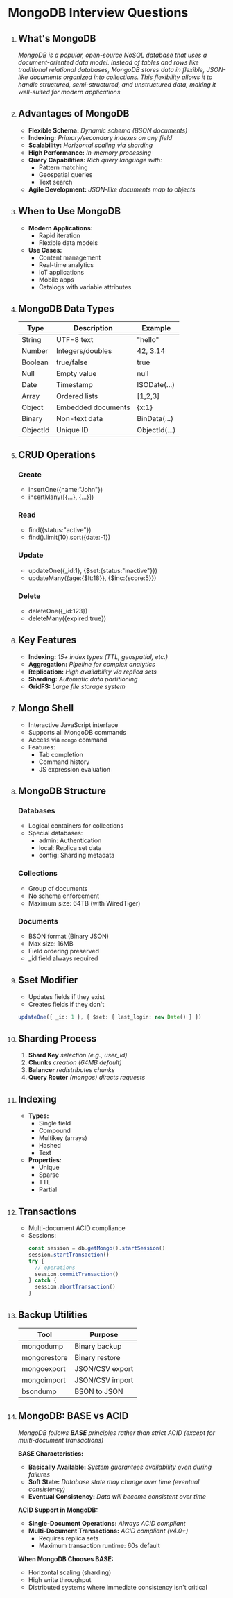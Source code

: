 # MongoDB Interview Questions

1. ## **What's MongoDB**

   _MongoDB is a popular, open-source NoSQL database that uses a
   document-oriented data model. Instead of tables and rows like traditional
   relational databases, MongoDB stores data in flexible, JSON-like documents
   organized into collections. This flexibility allows it to handle structured,
   semi-structured, and unstructured data, making it well-suited for modern
   applications_

2. ## **Advantages of MongoDB**

   - **Flexible Schema:** _Dynamic schema (BSON documents)_
   - **Indexing:** _Primary/secondary indexes on any field_
   - **Scalability:** _Horizontal scaling via sharding_
   - **High Performance:** _In-memory processing_
   - **Query Capabilities:** _Rich query language with:_
     - Pattern matching
     - Geospatial queries
     - Text search
   - **Agile Development:** _JSON-like documents map to objects_

3. ## **When to Use MongoDB**

   - **Modern Applications:**
     - Rapid iteration
     - Flexible data models
   - **Use Cases:**
     - Content management
     - Real-time analytics
     - IoT applications
     - Mobile apps
     - Catalogs with variable attributes

4. ## **MongoDB Data Types**

   | Type     | Description        | Example       |
   | -------- | ------------------ | ------------- |
   | String   | UTF-8 text         | "hello"       |
   | Number   | Integers/doubles   | 42, 3.14      |
   | Boolean  | true/false         | true          |
   | Null     | Empty value        | null          |
   | Date     | Timestamp          | ISODate(...)  |
   | Array    | Ordered lists      | [1,2,3]       |
   | Object   | Embedded documents | {x:1}         |
   | Binary   | Non-text data      | BinData(...)  |
   | ObjectId | Unique ID          | ObjectId(...) |

5. ## **CRUD Operations**

   ### **Create**

   - insertOne({name:"John"})
   - insertMany([{...}, {...}])

   ### **Read**

   - find({status:"active"})
   - find().limit(10).sort({date:-1})

   ### **Update**

   - updateOne({\_id:1}, {$set:{status:"inactive"}})
   - updateMany({age:{$lt:18}}, {$inc:{score:5}})

   ### **Delete**

   - deleteOne({\_id:123})
   - deleteMany({expired:true})

6. ## **Key Features**

   - **Indexing:** _15+ index types (TTL, geospatial, etc.)_
   - **Aggregation:** _Pipeline for complex analytics_
   - **Replication:** _High availability via replica sets_
   - **Sharding:** _Automatic data partitioning_
   - **GridFS:** _Large file storage system_

7. ## **Mongo Shell**

   - Interactive JavaScript interface
   - Supports all MongoDB commands
   - Access via `mongo` command
   - Features:
     - Tab completion
     - Command history
     - JS expression evaluation

8. ## **MongoDB Structure**

   ### **Databases**

   - Logical containers for collections
   - Special databases:
     - admin: Authentication
     - local: Replica set data
     - config: Sharding metadata

   ### **Collections**

   - Group of documents
   - No schema enforcement
   - Maximum size: 64TB (with WiredTiger)

   ### **Documents**

   - BSON format (Binary JSON)
   - Max size: 16MB
   - Field ordering preserved
   - \_id field always required

9. ## **$set Modifier**

   - Updates fields if they exist
   - Creates fields if they don't

   ```ts
   updateOne({ _id: 1 }, { $set: { last_login: new Date() } })
   ```

10. ## **Sharding Process**

    1. **Shard Key** _selection (e.g., user_id)_
    2. **Chunks** _creation (64MB default)_
    3. **Balancer** _redistributes chunks_
    4. **Query Router** _(mongos) directs requests_

11. ## **Indexing**

    - **Types:**
      - Single field
      - Compound
      - Multikey (arrays)
      - Hashed
      - Text
    - **Properties:**
      - Unique
      - Sparse
      - TTL
      - Partial

12. ## **Transactions**

    - Multi-document ACID compliance
    - Sessions:
      ```ts
      const session = db.getMongo().startSession()
      session.startTransaction()
      try {
        // operations
        session.commitTransaction()
      } catch {
        session.abortTransaction()
      }
      ```

13. ## **Backup Utilities**

    | Tool         | Purpose         |
    | ------------ | --------------- |
    | mongodump    | Binary backup   |
    | mongorestore | Binary restore  |
    | mongoexport  | JSON/CSV export |
    | mongoimport  | JSON/CSV import |
    | bsondump     | BSON to JSON    |

14. ## **MongoDB: BASE vs ACID**

    _MongoDB follows **BASE** principles rather than strict ACID (except for
    multi-document transactions)_

    **BASE Characteristics:**

    - **Basically Available:** _System guarantees availability even during
      failures_
    - **Soft State:** _Database state may change over time (eventual
      consistency)_
    - **Eventual Consistency:** _Data will become consistent over time_

    **ACID Support in MongoDB:**

    - **Single-Document Operations:** _Always ACID compliant_
    - **Multi-Document Transactions:** _ACID compliant (v4.0+)_
      - Requires replica sets
      - Maximum transaction runtime: 60s default

    **When MongoDB Chooses BASE:**

    - Horizontal scaling (sharding)
    - High write throughput
    - Distributed systems where immediate consistency isn't critical

